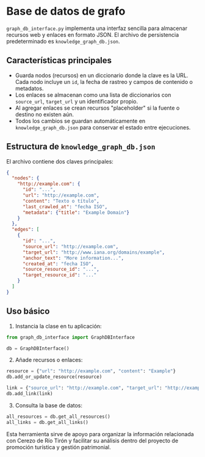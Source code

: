 # Base de datos de grafo

`graph_db_interface.py` implementa una interfaz sencilla para almacenar recursos web y enlaces en formato JSON. El archivo de persistencia predeterminado es `knowledge_graph_db.json`.

## Características principales
- Guarda nodos (recursos) en un diccionario donde la clave es la URL. Cada nodo incluye un `id`, la fecha de rastreo y campos de contenido o metadatos.
- Los enlaces se almacenan como una lista de diccionarios con `source_url`, `target_url` y un identificador propio.
- Al agregar enlaces se crean recursos "placeholder" si la fuente o destino no existen aún.
- Todos los cambios se guardan automáticamente en `knowledge_graph_db.json` para conservar el estado entre ejecuciones.

## Estructura de `knowledge_graph_db.json`
El archivo contiene dos claves principales:

```json
{
  "nodes": {
    "http://example.com": {
      "id": "...",
      "url": "http://example.com",
      "content": "Texto o título",
      "last_crawled_at": "fecha ISO",
      "metadata": {"title": "Example Domain"}
    }
  },
  "edges": [
    {
      "id": "...",
      "source_url": "http://example.com",
      "target_url": "http://www.iana.org/domains/example",
      "anchor_text": "More information...",
      "created_at": "fecha ISO",
      "source_resource_id": "...",
      "target_resource_id": "..."
    }
  ]
}
```

## Uso básico
1. Instancia la clase en tu aplicación:

```python
from graph_db_interface import GraphDBInterface

db = GraphDBInterface()
```

2. Añade recursos o enlaces:

```python
resource = {"url": "http://example.com", "content": "Example"}
db.add_or_update_resource(resource)

link = {"source_url": "http://example.com", "target_url": "http://example.net", "anchor_text": "Ejemplo"}
db.add_link(link)
```

3. Consulta la base de datos:

```python
all_resources = db.get_all_resources()
all_links = db.get_all_links()
```

Esta herramienta sirve de apoyo para organizar la información relacionada con Cerezo de Río Tirón y facilitar su análisis dentro del proyecto de promoción turística y gestión patrimonial.
